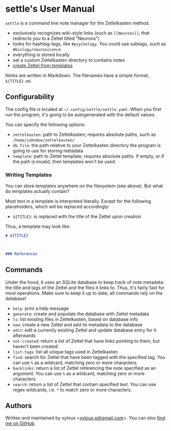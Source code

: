 # settle's User Manual

`settle` is a command line note manager for the Zettelkasten method.

- exclusively recognizes wiki-style links (such as `[[Neurons]]`, that redirects
you to a Zettel titled "Neurons")
- looks for hashtag-tags, like `#psychology`. You could use subtags, such as
`#biology/neuroscience`
- everything is stored locally
- set a custom Zettelkasten directory to contains notes
- [create Zettel from templates](#writing-templates)

Notes are written in Markdown. The filenames have a simple format,
`${TITLE}.md`.

## Configurability

The config file is located at `~/.config/settle/settle.yaml`. When you first
run the program, it's going to be autogenerated with the default values.

You can specify the following options:
- `zettelkasten`: path to Zettelkasten; requires absolute paths, such as
`/home/johndoe/zettelkasten/`
- `db_file`: the path relative to your Zettelkasten directory the program is
going to use for storing metadata
- `template`: path to Zettel template; requires absolute paths. If empty, or if
the path is invalid, then templates won't be used.

### Writing Templates

You can store templates anywhere on the filesystem (see above). But what do
templates actually contain?

Most text in a template is interpreted literally. Except for the following
placeholders, which will be replaced accordingly:

- `${TITLE}`: is replaced with the title of the Zettel upon creation

Thus, a template may look like:

```md
# ${TITLE}



### References


```

## Commands

Under the hood, it uses an SQLite database to keep track of note metadata: the
title and tags of the Zettel and the files it links to. Thus, it's fairly fast
for most operations. Make sure to keep it up to date; all commands rely on the
database!

- `help`: print a help message
- `generate`: create and populate the database with Zettel metadata
- `ls`: list existing files in Zettelkasten, based on database info
- `new`: create a new Zettel and add its metadata to the database
- `edit`: edit a currently existing Zettel and update database entry for it
afterwards
- `not-created`: return a list of Zettel that have links pointing to them, but
haven't been created
- `list-tags`: list all unique tags used in Zettelkasten
- `find`: search for Zettel that have been tagged with the specified tag. You
can use `%` as a wildcard, matching zero or more characters.
- `backlinks`: return a list of Zettel referencing the note specified as an
argument. You can use `%` as a wildcard, matching zero or more characters.
- `search`: return a list of Zettel that contain specified text. You can use
regex wildcards, i.e. `*` to match zero or more characters.

## Authors

Written and maintained by xylous \<xylous.e@gmail.com\>. You can also [find me on
GitHub](https://github.com/xylous).
